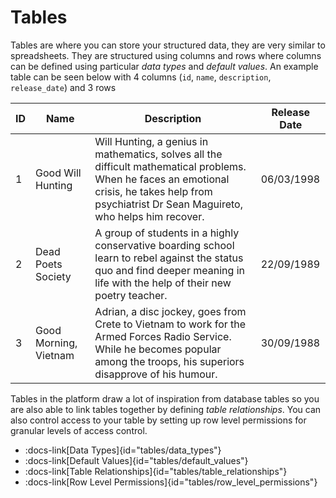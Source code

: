 # Tables

Tables are where you can store your structured data, they are very similar to spreadsheets.
They are structured using columns and rows where columns can be defined using particular _data types_ and _default values_.
An example table can be seen below with 4 columns (`id`, `name`, `description`, `release_date`) and 3 rows

| ID | Name | Description | Release Date |
| --- | --- | ---- | --- |
|  1 | Good Will Hunting | Will Hunting, a genius in mathematics, solves all the difficult mathematical problems. When he faces an emotional crisis, he takes help from psychiatrist Dr Sean Maguireto, who helps him recover. | 06/03/1998 |
| 2 | Dead Poets Society | A group of students in a highly conservative boarding school learn to rebel against the status quo and find deeper meaning in life with the help of their new poetry teacher. | 22/09/1989 |
| 3 | Good Morning, Vietnam | Adrian, a disc jockey, goes from Crete to Vietnam to work for the Armed Forces Radio Service. While he becomes popular among the troops, his superiors disapprove of his humour. | 30/09/1988 |

Tables in the platform draw a lot of inspiration from database tables so you are also able to link tables together by defining _table relationships_.
You can also control access to your table by setting up row level permissions for granular levels of access control.


- :docs-link[Data Types]{id="tables/data_types"}
- :docs-link[Default Values]{id="tables/default_values"}
- :docs-link[Table Relationships]{id="tables/table_relationships"}
- :docs-link[Row Level Permissions]{id="tables/row_level_permissions"}
